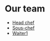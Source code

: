 # Our team

- [Head chef](./Chefs/Scarlatescu_Ramsay.md)
- [Sous-chef](./Chefs/Florin_Gordon.md)
- [Waiter1](./Waiters/Waiter1.md)